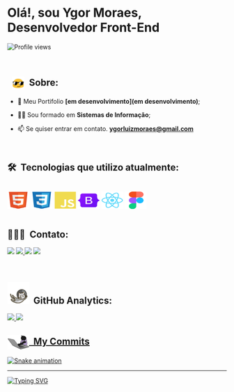# Olá!, sou Ygor Moraes, Desenvolvedor Front-End

<p align="left"> <img src="https://komarev.com/ghpvc/?username=YgorMoraes&color=075FE4" alt="Profile views" /> </p>

<br>

 ## &nbsp; <img src="images/oculos.gif " width="30" align="center"> &nbsp;Sobre:
 
- 🚀 Meu Portifolio **[em desenvolvimento](em desenvolvimento)**;

- 👨‍🎓 Sou formado em **Sistemas de Informação**;

- 📫 Se quiser entrar em contato.  **ygorluizmoraes@gmail.com**

<br>

## 🛠 &nbsp;Tecnologias que utilizo atualmente:
</div>
<div style="display: inline_block"><br>
  <img align="center" alt="HTML" height="40" width="50" src="https://raw.githubusercontent.com/devicons/devicon/master/icons/html5/html5-original.svg">
  <img align="center" alt="CSS" height="40" width="50" src="https://raw.githubusercontent.com/devicons/devicon/master/icons/css3/css3-original.svg">
  <img align="center" alt="Js" height="40" width="50" src="https://raw.githubusercontent.com/devicons/devicon/master/icons/javascript/javascript-plain.svg">
  <img align="center" alt="Bootstrap" height="40" width="50" src="https://raw.githubusercontent.com/devicons/devicon/master/icons/bootstrap/bootstrap-original.svg">
  <img align="center" alt="React" height="40" width="50" src="https://raw.githubusercontent.com/devicons/devicon/master/icons/react/react-original.svg">
  <img align="center" alt="Figma" height="40" width="50" src="https://raw.githubusercontent.com/devicons/devicon/master/icons/figma/figma-original.svg">
</div>

<br>

 ## 👨🏻‍💼 &nbsp;Contato:
 
<div> 
 
 <a href="https://www.linkedin.com/in/ygormoraes/" target="_blank"><img src="https://img.shields.io/badge/-LinkedIn-%230077B5?style=for-the-badge&logo=linkedin&logoColor=white" target="_blank"></a> 
  <a href="https://em construção/" target="_blank"><img src="https://img.shields.io/badge/meu_portfolio-rgb(25, 27, 30)?style=for-the-badge&logo=ko-fi&logoColor=white" target="_blank">
  <a href="https://www.instagram.com/ygor_moraes/" target="_blank"><img src="https://img.shields.io/badge/-Instagram-%23E4405F?style=for-the-badge&logo=instagram&logoColor=white" target="_blank"></a>
  <a href = "mailto:ygorluizmoraes@gmail.com"><img src="https://img.shields.io/badge/-Gmail-%23333?style=for-the-badge&logo=gmail&logoColor=white" target="_blank"></a>
 
 </div> 
 
<br>
   
## <img src="images/gato_astronauta.gif" width="50" height="50" align="10"> &nbsp;GitHub Analytics:
     
   <a href="https://github.com/YgorMoraes">
   <img height="180em" src="https://github-readme-stats.vercel.app/api?username=YgorMoraes&show_icons=true&theme=tokyonight&include_all_commits=true&count_private=true"/>
   <img height="180em" src="https://github-readme-stats.vercel.app/api/top-langs/?username=YgorMoraes&layout=compact&langs_count=6&theme=tokyonight"/>
   
 <br>
    
## <img src="images/gato.gif" width="50" align="center"> &nbsp;My Commits
 
  ![Snake animation](https://github.com/YgorMoraes/YgorMoraes/blob/output/github-contribution-grid-snake.svg)

 ----
 
[![Typing SVG](https://readme-typing-svg.herokuapp.com?font=Fira+Code&pause=1000&color=8B67DB&width=435&lines=Ygor+Moraes+2023)](https://github.com/YgorMoraes)

